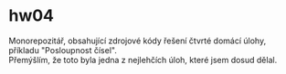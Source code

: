 # hw04
Monorepozitář, obsahující zdrojové kódy řešení čtvrté domácí úlohy, příkladu "Posloupnost čísel".  
Přemýšlím, že toto byla jedna z nejlehčích úloh, které jsem dosud dělal.
